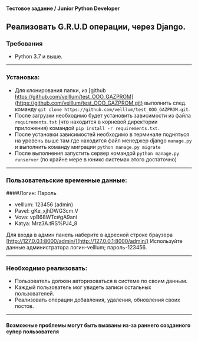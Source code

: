 #### Тестовое задание / Junior Python Developer

## Реализовать G.R.U.D операции, через Django.

### Требования 
- Python 3.7 и выше.

-------------------------------------------------------------------

### Установка:
- Для клонирования папки, из [github https://github.com/velllum/test_OOO_GAZPROM](https://github.com/velllum/test_OOO_GAZPROM.git)
выполнить след. команду `git clone https://github.com/velllum/test_OOO_GAZPROM.git`.
- После загрузки необходимо будет установить зависимости из файла `requirements.txt` (что находится в корневой директории приложения) 
командой `pip install -r requirements.txt`.
- После установки зависимостей необходимо в терминале подняться на уровень выше там где находится файл менеджер django `manage.py`
и выполнить команду миграции `python manage.py migrate`
- После выполнения запустить сервер командой `python manage.py runserver` (по крайне мере в юникс системах этого достаточно)

-------------------------------------------------------------------

### Пользовательские временные данные:
####Логин: Пароль
- velllum: 123456 (admin)
- Pavel: gKe_xjhDWG3cm.V
- Vova: vpB68WTc#gA9ani
- Katya: Mrz3A.tRS%PJ4_8

Для входа в админ панель наберите в адресной строке браузера [http://127.0.0.1:8000/admin/](http://127.0.0.1:8000/admin/)
Используйте данные администратора логин-velllum; пароль-123456.

-------------------------------------------------------------------

### Необходимо реализовать:
- Пользователь должен авторизоваться в системе по своим данным.
- Каждый пользователь мог увидеть записи остальных пользователей.
- Реализовать операции добавления, удаления, обновления своих постов.

-------------------------------------------------------------------

#### Возможные проблемы могут быть вызваны из-за раннего созданного супер пользователя 

